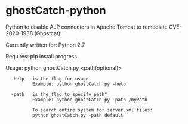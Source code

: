 # ghostCatch-python
Python to disable AJP connectors in Apache Tomcat to remediate CVE-2020-1938 (Ghostcat)!
                                  
Currently written for:
Python 2.7

Requires: 
pip install progress

Usage: python ghostCatch.py <flag> <path(optional)>

      -help   is the flag for usage
              Example: python ghostCatch.py -help

      -path   is the flag to specify path"
              Example: python ghostCatch.py -path /myPath

              To search entire system for server.xml files: 
              python ghostCatch.py -path default




